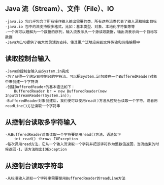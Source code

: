 ## Java 流（Stream）、文件（File）、IO
```text
-java.io 包几乎包含了所有操作输入输出需要的类，所有这些流类代表了输入源和输出目标
-java.io 包中的流支持很多格式，比如：基本类型、对象、本地化字符集等等
-一个流可以理解为一个数据的序列，输入流表示从一个源读取数据，输出流表示向一个目标写数据
-Java为I/O提供了强大而灵活的支持，使其更广泛地应用到文件传输和网络编程中
```

## 读取控制台输入
```text
-Java的控制台输入由System.in完成
-为了获得一个绑定到控制台的字符流，可以把System.in包装在一个BufferedReader对象中来创建一个字符流
-创建BufferedReader的基本语法如下：
    BufferedReader br = new BufferedReader(new InputStreamReader(System.in));
-BufferedReader对象创建后，我们便可以使用read()方法从控制台读取一个字符，或者用readLine()方法读取一个字符串
```

## 从控制台读取多字符输入
```text
-从BufferedReader对象读取一个字符要使用read()方法，语法如下
    int read() throws IOException
-每次调用read方法，它从一个输入流读取一个字符并把该字符作为整数值返回，当流结束的时候返回-1，该方法抛出IOException
```

## 从控制台读取字符串
```text
-从标准输入读取一个字符串需要使用BufferedReader的readLine方法
```
